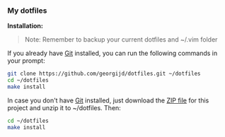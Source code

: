 ### My dotfiles

__Installation:__

> Note: Remember to backup your current dotfiles and ~/.vim folder

If you already have [Git](http://git-scm.com/) installed, you can run the following commands in your prompt:
```bash
git clone https://github.com/georgijd/dotfiles.git ~/dotfiles
cd ~/dotfiles
make install
```
In case you don't have [Git](http://git-scm.com/) installed, just download the [ZIP file](https://github.com/georgijd/dotfiles/archive/master.zip) for this project and unzip it to ~/dotfiles. Then:
```bash
cd ~/dotfiles
make install
```
